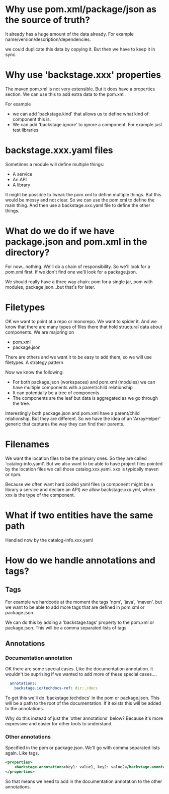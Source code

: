 # Why use pom.xml/package/json as the source of truth?

It already has a huge amount of the data already. For example name/version/description/dependencies.

we could duplicate this data by copying it. But then we have to keep it in sync.

# Why use 'backstage.xxx' properties

The maven pom.xml is not very extensible. But it does have a properties section. We can use this to add extra data to the pom.xml.

For example 
* we can add 'backstage.kind' that allows us to define what kind of component this is.
* We can add 'backstage.ignore' to ignore a component. For example just test libraries

# backstage.xxx.yaml files
Sometimes a module will define multiple things:
* A service
* An API
* A library

It might be possible to tweak the pom.xml to define multiple things. But this would be messy and not clear.
So we can use the pom.xml to define the main thing. And then use a backstage.xxx.yaml file to define the other things.

# What do we do if we have package.json and pom.xml in the directory?

For now...nothing. We'll do a chain of responsibility. So we'll look for a pom.xml first. If we don't find one we'll
look for a package.json.

We should really have a three way chain: pom for a single jar, pom with modules, package.json...but that's for later.

# Filetypes

OK we want to point at a repo or monorepo. We want to spider it. And we know that there are many types of files there that
hold structural data about components. We are majoring on
* pom.xml
* package.json

There are others and we want it to be easy to add them, so we will use filetypes. A strategy pattern

Now we know the following:
* For both package.json (workspaces) and pom.xml (modules) we can have multiple components with a parent/child relationship
* It can potentially be a tree of components
* The components are the leaf but data is aggregated as we go through the tree.

Interestingly both package.json and pom.xml have a parent/child relationship. But they are different.
So we have the idea of an 'ArrayHelper' generic that captures the way they can find their parents.

# Filenames
We want the location files to be the primary ones. So they are called 'catalog-info.yaml'. But we also want to be able to
have project files pointed by the location files we call those catalog.xxx.yaml. xxx is typically maven or npm.

Because we often want hard coded yaml files (a component might be a library a service and declare an API) 
we allow backstage.xxx.yml, where xxx is the type of the component.

# What if two entities have the same path

Handled now by the catalog-info.xxx.yaml

# How do we handle annotations and tags?

## Tags
For example we hardcode at the moment the tags 'npm', 'java', 'maven'. 
but we want to be able to add more tags that are defined in pom.xml or package.json.

We can do this by adding a 'backstage.tags' property to the pom.xml or package.json. This will be a comma separated lists of tags

## Annotations


### Documentation annotation
OK there are some special cases. Like the documentation annotation. 
It wouldn't be suprising if we wanted to add more of these special cases....
```yaml
  annotations:
    backstage.io/techdocs-ref: dir:./docs
```
To get this we'll do 'backstage.techdocs' in the pom or package.json. This will be a path to the root of the documentation.
If it exists this will be added to the annotations.

Why do this instead of just the 'other annotations' below? Because it's more expressive and easier for other tools to understand.

### Other annotations
Specified in the pom or package.json. We'll go with comma separated lists again. Like tags.
```xml
<properties>
    <backstage.annotations>key1: value1, key2: value2</backstage.annotations>
</properties>
```

So that means we need to add in the documentation annotation to the other annotations. 
